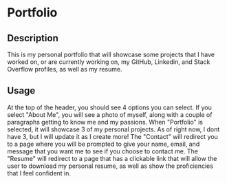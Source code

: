 # Portfolio

## Description 
This is my personal portfolio that will showcase some projects that I have worked on, or are currently working on, my GitHub, Linkedin, and Stack Overflow profiles, as well as my resume.

## Usage
At the top of the header, you should see 4 options you can select. If you select "About Me", you will see a photo of myself, along with a couple of paragraphs getting to know me and my passions. When "Portfolio" is selected, it will showcase 3 of my personal projects. As of right now, I dont have 3, but I will update it as I create more! 
The "Contact" will redirect you to a page where you will be prompted to give your name, email, and message that you want me to see if you choose to contact me. The "Resume" will redirect to a page that has a clickable link that will allow the user to download my personal resume, as well as show the proficiencies that I feel confident in. 

